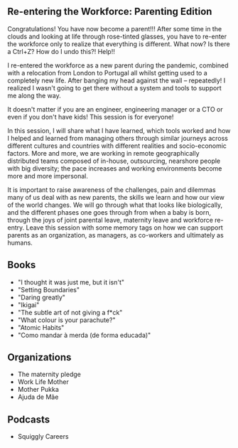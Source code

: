 ## Re-entering the Workforce: Parenting Edition

Congratulations! You have now become a parent!!! After some time in the clouds and looking at life through rose-tinted glasses, you have to re-enter the workforce only to realize that everything is different. What now? Is there a Ctrl+Z? How do I undo this?! Help!!

I re-entered the workforce as a new parent during the pandemic, combined with a relocation from London to Portugal all whilst getting used to a completely new life. After banging my head against the wall – repeatedly! I realized I wasn't going to get there without a system and tools to support me along the way.

It doesn't matter if you are an engineer, engineering manager or a CTO or even if you don't have kids! This session is for everyone!

In this session, I will share what I have learned, which tools worked and how I helped and learned from managing others through similar journeys across different cultures and countries with different realities and socio-economic factors. More and more, we are working in remote geographically distributed teams composed of in-house, outsourcing, nearshore people with big diversity; the pace increases and working environments become more and more impersonal.

It is important to raise awareness of the challenges, pain and dilemmas many of us deal with as new parents, the skills we learn and how our view of the world changes. We will go through what that looks like biologically, and the different phases one goes through from when a baby is born, through the joys of joint parental leave, maternity leave and workforce re-entry.
Leave this session with some memory tags on how we can support parents as an organization, as managers, as co-workers and ultimately as humans.

## Books

- "I thought it was just me, but it isn't"
- "Setting Boundaries"
- "Daring greatly"
- "Ikigai"
- "The subtle art of not giving a f*ck"
- "What colour is your parachute?"
- "Atomic Habits"
- "Como mandar à merda (de forma educada)"

## Organizations

- The maternity pledge
- Work Life Mother
- Mother Pukka
- Ajuda de Mãe

## Podcasts

- Squiggly Careers
